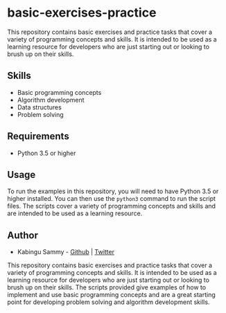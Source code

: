# basic-exercises-practice

This repository contains basic exercises and practice tasks that cover a variety of programming concepts and skills. It is intended to be used as a learning resource for developers who are just starting out or looking to brush up on their skills.

## Skills
- Basic programming concepts
- Algorithm development
- Data structures
- Problem solving

## Requirements
- Python 3.5 or higher

## Usage
To run the examples in this repository, you will need to have Python 3.5 or higher installed. You can then use the `python3` command to run the script files. The scripts cover a variety of programming concepts and skills and are intended to be used as a learning resource.

## Author
- Kabingu Sammy - [Github](https://github.com/kabingusammy) | [Twitter](https://twitter.com/kabingusammy)



This repository contains basic exercises and practice tasks that cover a variety of programming concepts and skills. It is intended to be used as a learning resource for developers who are just starting out or looking to brush up on their skills. The scripts provided give examples of how to implement and use basic programming concepts and are a great starting point for developing problem solving and algorithm development skills.
